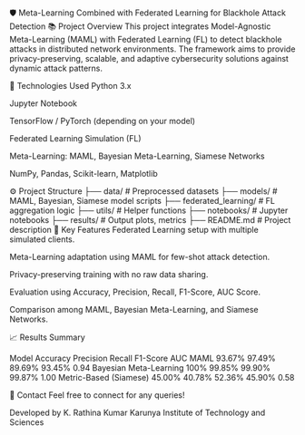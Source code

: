 🛡️ Meta-Learning Combined with Federated Learning for Blackhole Attack Detection
📚 Project Overview
This project integrates Model-Agnostic Meta-Learning (MAML) with Federated Learning (FL) to detect blackhole attacks in distributed network environments.
The framework aims to provide privacy-preserving, scalable, and adaptive cybersecurity solutions against dynamic attack patterns.

🚀 Technologies Used
Python 3.x

Jupyter Notebook

TensorFlow / PyTorch (depending on your model)

Federated Learning Simulation (FL)

Meta-Learning: MAML, Bayesian Meta-Learning, Siamese Networks

NumPy, Pandas, Scikit-learn, Matplotlib

⚙️ Project Structure
├── data/                  # Preprocessed datasets
├── models/                # MAML, Bayesian, Siamese model scripts
├── federated_learning/    # FL aggregation logic
├── utils/                 # Helper functions
├── notebooks/             # Jupyter notebooks
├── results/               # Output plots, metrics
├── README.md              # Project description
🧩 Key Features
Federated Learning setup with multiple simulated clients.

Meta-Learning adaptation using MAML for few-shot attack detection.

Privacy-preserving training with no raw data sharing.

Evaluation using Accuracy, Precision, Recall, F1-Score, AUC Score.

Comparison among MAML, Bayesian Meta-Learning, and Siamese Networks.

📈 Results Summary

Model	Accuracy	Precision	Recall	F1-Score	AUC
MAML	93.67%	97.49%	89.69%	93.45%	0.94
Bayesian Meta-Learning	100%	99.85%	99.90%	99.87%	1.00
Metric-Based (Siamese)	45.00%	40.78%	52.36%	45.90%	0.58


📩 Contact
Feel free to connect for any queries!

Developed by K. Rathina Kumar
Karunya Institute of Technology and Sciences

